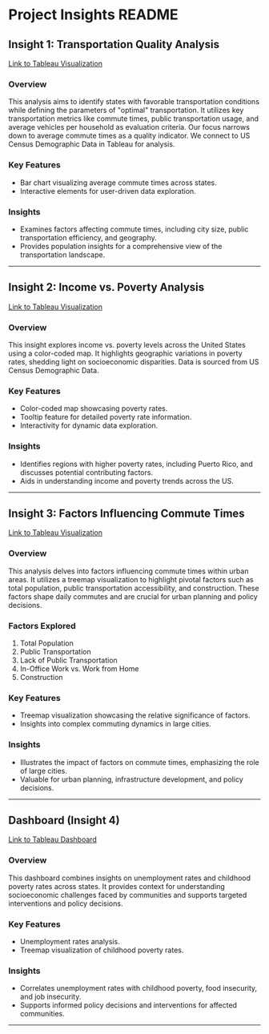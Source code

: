 # Project Insights README

## Insight 1: Transportation Quality Analysis
[Link to Tableau Visualization](https://public.tableau.com/views/Insight1Project4_16944952390210/Sheet1?:language=en-US&:display_count=n&:origin=viz_share_link)

### Overview
This analysis aims to identify states with favorable transportation conditions while defining the parameters of "optimal" transportation. It utilizes key transportation metrics like commute times, public transportation usage, and average vehicles per household as evaluation criteria. Our focus narrows down to average commute times as a quality indicator. We connect to US Census Demographic Data in Tableau for analysis.

### Key Features
- Bar chart visualizing average commute times across states.
- Interactive elements for user-driven data exploration.

### Insights
- Examines factors affecting commute times, including city size, public transportation efficiency, and geography.
- Provides population insights for a comprehensive view of the transportation landscape.

---

## Insight 2: Income vs. Poverty Analysis
[Link to Tableau Visualization](https://public.tableau.com/views/Insight2Project4_16945745880690/Sheet1?:language=en-US&:display_count=n&:origin=viz_share_link)

### Overview
This insight explores income vs. poverty levels across the United States using a color-coded map. It highlights geographic variations in poverty rates, shedding light on socioeconomic disparities. Data is sourced from US Census Demographic Data.

### Key Features
- Color-coded map showcasing poverty rates.
- Tooltip feature for detailed poverty rate information.
- Interactivity for dynamic data exploration.

### Insights
- Identifies regions with higher poverty rates, including Puerto Rico, and discusses potential contributing factors.
- Aids in understanding income and poverty trends across the US.

---

## Insight 3: Factors Influencing Commute Times
[Link to Tableau Visualization](https://public.tableau.com/views/Insight3project4/Sheet1?:language=en-US&:display_count=n&:origin=viz_share_link)

### Overview
This analysis delves into factors influencing commute times within urban areas. It utilizes a treemap visualization to highlight pivotal factors such as total population, public transportation accessibility, and construction. These factors shape daily commutes and are crucial for urban planning and policy decisions.

### Factors Explored
1. Total Population
2. Public Transportation
3. Lack of Public Transportation
4. In-Office Work vs. Work from Home
5. Construction

### Key Features
- Treemap visualization showcasing the relative significance of factors.
- Insights into complex commuting dynamics in large cities.

### Insights
- Illustrates the impact of factors on commute times, emphasizing the role of large cities.
- Valuable for urban planning, infrastructure development, and policy decisions.

---

## Dashboard (Insight 4)
[Link to Tableau Dashboard](https://public.tableau.com/app/profile/tamika.reid/viz/Dashboard2_16950923732070/Dashboard1)

### Overview
This dashboard combines insights on unemployment rates and childhood poverty rates across states. It provides context for understanding socioeconomic challenges faced by communities and supports targeted interventions and policy decisions.

### Key Features
- Unemployment rates analysis.
- Treemap visualization of childhood poverty rates.

### Insights
- Correlates unemployment rates with childhood poverty, food insecurity, and job insecurity.
- Supports informed policy decisions and interventions for affected communities.

---

